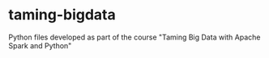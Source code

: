 # taming-bigdata
Python files developed as part of the course "Taming Big Data with Apache Spark and Python"
